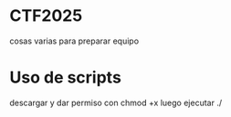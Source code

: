 # CTF2025
cosas varias para preparar equipo
# Uso de scripts
descargar y dar permiso con chmod +x luego ejecutar ./
